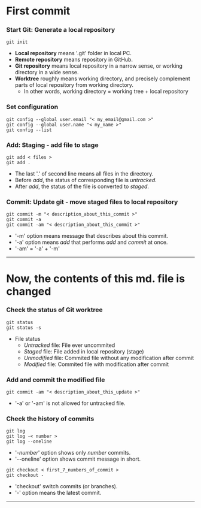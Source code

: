 # First commit

### Start Git: Generate a local repository
```
git init
```
* **Local repository** means '.git' folder in local PC.
* **Remote repository** means repository in GitHub.
* **Git repository** means local repository in a narrow sense, or working directory in a wide sense.
* **Worktree** roughly means working directory, and precisely complement parts of local repository from working directory.
  * In other words, working directory = working tree + local repository

### Set configuration
```
git config --global user.email "< my_email@gmail.com >"
git config --global user.name "< my_name >"
git config --list
```

### Add: Staging - add file to stage
```
git add < files > 
git add .
```
* The last '.' of second line means all files in the directory.
* Before *add*, the status of corresponding file is *untracked*.
* After *add*, the status of the file is converted to *staged*.

### Commit: Update git - move staged files to local repository
```
git commit -m "< description_about_this_commit >"
git commit -a
git commit -am "< description_about_this_commit >"
```
* '-m' option means message that describes about this commit.
* '-a' option means *add* that performs *add* and *commit* at once.
* '-am' = '-a' + '-m'
- - -

# Now, the contents of this md. file is changed

### Check the status of Git worktree
```
git status
git status -s
```
* File status
  * *Untracked* file: File ever uncommited
  * *Staged* file: File added in local repository (stage)
  * *Unmodified* file: Commited file without any modification after commit
  * *Modified* file: Commited file with modification after commit

### Add and commit the modified file
```
git commit -am "< description_about_this_update >"
```
* '-a' or '-am' is not allowed for untracked file.

### Check the history of commits
```
git log
git log -< number >
git log --oneline
```
* '-*number*' option shows only *number* commits.
* '--oneline' option shows commit message in short.

```
git checkout < first_7_numbers_of_commit >
git checkout -
```
* 'checkout' switch commits (or branches).
* '-' option means the latest commit.
- - -
